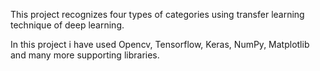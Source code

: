 This project recognizes four types of categories using transfer learning technique of deep learning.

In this project i have used Opencv, Tensorflow, Keras, NumPy, Matplotlib and many more supporting libraries.
